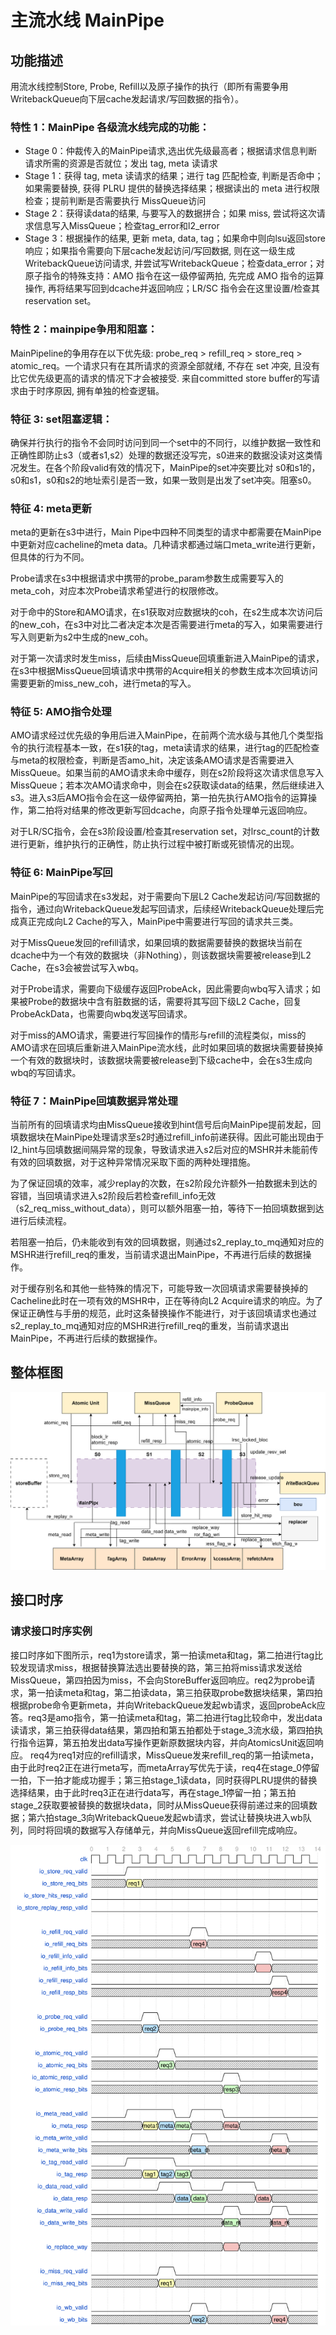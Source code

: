 # 主流水线 MainPipe

## 功能描述

用流水线控制Store, Probe, Refill以及原子操作的执行（即所有需要争用WritebackQueue向下层cache发起请求/写回数据的指令）。

### 特性 1：MainPipe 各级流水线完成的功能：

  * Stage 0：仲裁传入的MainPipe请求,选出优先级最高者；根据请求信息判断请求所需的资源是否就位；发出 tag, meta 读请求
  * Stage 1：获得 tag, meta 读请求的结果；进行 tag 匹配检查, 判断是否命中；如果需要替换, 获得 PLRU 提供的替换选择结果；根据读出的 meta 进行权限检查；提前判断是否需要执行 MissQueue访问
  * Stage 2：获得读data的结果, 与要写入的数据拼合；如果 miss, 尝试将这次请求信息写入MissQueue；检查tag_error和l2_error
  * Stage 3：根据操作的结果, 更新 meta, data, tag；如果命中则向lsu返回store响应；如果指令需要向下层cache发起访问/写回数据, 则在这一级生成 WritebackQueue访问请求, 并尝试写WritebackQueue；检查data_error；对原子指令的特殊支持：AMO 指令在这一级停留两拍, 先完成 AMO 指令的运算操作, 再将结果写回到dcache并返回响应；LR/SC 指令会在这里设置/检查其reservation set。

### 特性 2：mainpipe争用和阻塞：

MainPipeline的争用存在以下优先级: probe_req > refill_req > store_req > atomic_req。一个请求只有在其所请求的资源全部就绪, 不存在 set 冲突, 且没有比它优先级更高的请求的情况下才会被接受. 来自committed store buffer的写请求由于时序原因, 拥有单独的检查逻辑。

### 特征 3: set阻塞逻辑：

确保并行执行的指令不会同时访问到同一个set中的不同行，以维护数据一致性和正确性即防止s3（或者s1,s2）处理的数据还没写完，s0进来的数据没读对这类情况发生。在各个阶段valid有效的情况下，MainPipe的set冲突要比对 s0和s1的，s0和s1，s0和s2的地址索引是否一致，如果一致则是出发了set冲突。阻塞s0。

### 特征 4: meta更新

meta的更新在s3中进行，Main Pipe中四种不同类型的请求中都需要在MainPipe中更新对应cacheline的meta data。几种请求都通过端口meta_write进行更新，但具体的行为不同。

Probe请求在s3中根据请求中携带的probe_param参数生成需要写入的meta_coh，对应本次Probe请求希望进行的权限修改。

对于命中的Store和AMO请求，在s1获取对应数据块的coh，在s2生成本次访问后的new_coh，在s3中对比二者决定本次是否需要进行meta的写入，如果需要进行写入则更新为s2中生成的new_coh。

对于第一次请求时发生miss，后续由MissQueue回填重新进入MainPipe的请求，在s3中根据MissQueue回填请求中携带的Acquire相关的参数生成本次回填访问需要更新的miss_new_coh，进行meta的写入。

### 特征 5: AMO指令处理

AMO请求经过优先级的争用后进入MainPipe，在前两个流水级与其他几个类型指令的执行流程基本一致，在s1获的tag，meta读请求的结果，进行tag的匹配检查与meta的权限检查，判断是否amo_hit，决定该条AMO请求是否需要进入MissQueue。如果当前的AMO请求未命中缓存，则在s2阶段将这次请求信息写入 MissQueue；若本次AMO请求命中，则会在s2获取读data的结果，然后继续进入s3。进入s3后AMO指令会在这一级停留两拍，第一拍先执行AMO指令的运算操作，第二拍将对结果的修改更新写回dcache，向原子指令处理单元返回响应。

对于LR/SC指令，会在s3阶段设置/检查其reservation set，对lrsc_count的计数进行更新，维护执行的正确性，防止执行过程中被打断或死锁情况的出现。

### 特征 6: MainPipe写回

MainPipe的写回请求在s3发起，对于需要向下层L2 Cache发起访问/写回数据的指令，通过向WritebackQueue发起写回请求，后续经WritebackQueue处理后完成真正完成向L2 Cache的写入，MainPipe中需要进行写回的请求共三类。

对于MissQueue发回的refill请求，如果回填的数据需要替换的数据块当前在dcache中为一个有效的数据块（非Nothing），则该数据块需要被release到L2 Cache，在s3会被尝试写入wbq。

对于Probe请求，需要向下级缓存返回ProbeAck，因此需要向wbq写入请求；如果被Probe的数据块中含有脏数据的话，需要将其写回下级L2 Cache，回复ProbeAckData，也需要向wbq发送写回请求。

对于miss的AMO请求，需要进行写回操作的情形与refill的流程类似，miss的AMO请求在回填后重新进入MainPipe流水线，此时如果回填的数据块需要替换掉一个有效的数据块时，该数据块需要被release到下级cache中，会在s3生成向wbq的写回请求。

### 特征 7：MainPipe回填数据异常处理

当前所有的回填请求均由MissQueue接收到hint信号后向MainPipe提前发起，回填数据块在MainPipe处理请求至s2时通过refill_info前递获得。因此可能出现由于l2_hint与回填数据间隔异常的现象，导致请求进入s2后对应的MSHR并未能前传有效的回填数据，对于这种异常情况采取下面的两种处理措施。

为了保证回填的效率，减少replay的次数，在s2阶段允许额外一拍数据未到达的容错，当回填请求进入s2阶段后若检查refill_info无效（s2_req_miss_without_data），则可以额外阻塞一拍，等待下一拍回填数据到达进行后续流程。

若阻塞一拍后，仍未能收到有效的回填数据，则通过s2_replay_to_mq通知对应的MSHR进行refill_req的重发，当前请求退出MainPipe，不再进行后续的数据操作。

对于缓存别名和其他一些特殊的情况下，可能导致一次回填请求需要替换掉的Cacheline此时在一项有效的MSHR中，正在等待向L2 Acquire请求的响应。为了保证正确性与手册的规范，此时这条替换操作不能进行，对于该回填请求也通过s2_replay_to_mq通知对应的MSHR进行refill_req的重发，当前请求退出MainPipe，不再进行后续的数据操作。

## 整体框图
![MainPipe访问DCache示意图](./figure/DCache-MainPipe.svg)

## 接口时序

### 请求接口时序实例

接口时序如下图所示，req1为store请求，第一拍读meta和tag，第二拍进行tag比较发现请求miss，根据替换算法选出要替换的路，第三拍将miss请求发送给MissQueue，第四拍因为miss，不会向StoreBuffer返回响应。req2为probe请求，第一拍读meta和tag，第二拍读data，第三拍获取probe数据块结果，第四拍根据probe命令更新meta，并向WritebackQueue发起wb请求，返回probeAck应答。req3是amo指令，第一拍读meta和tag，第二拍进行tag比较命中，发出data读请求，第三拍获得data结果，第四拍和第五拍都处于stage_3流水级，第四拍执行指令运算，第五拍发出data写操作更新原数据块内容，并向AtomicsUnit返回响应。
req4为req1对应的refill请求，MissQueue发来refill_req的第一拍读meta，由于此时req2正在进行meta写，而metaArray写优先于读，req4在stage_0停留一拍，下一拍才能成功握手；第三拍stage_1读data，同时获得PLRU提供的替换选择结果，由于此时req3正在进行data写，再在stage_1停留一拍；第五拍stage_2获取要被替换的数据块data，同时从MissQueue获得前递过来的回填数据；第六拍stage_3向WritebackQueue发起wb请求，尝试让替换块进入wb队列，同时将回填的数据写入存储单元，并向MissQueue返回refill完成响应。


![MainPipe时序](./figure/DCache-MainPipe-Timing.svg)

